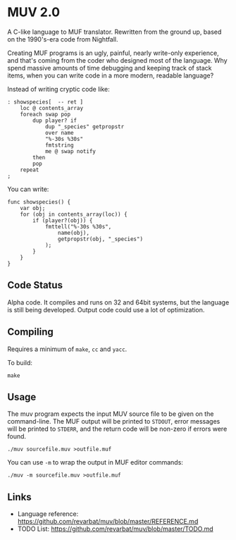 MUV 2.0
=======

A C-like language to MUF translator.  Rewritten from the ground up, based on the 1990's-era code from Nightfall.

Creating MUF programs is an ugly, painful, nearly write-only experience, and that's coming from the
coder who designed most of the language.  Why spend massive amounts of time debugging and keeping
track of stack items, when you can write code in a more modern, readable language?

Instead of writing cryptic code like:

    : showspecies[  -- ret ]
        loc @ contents_array
        foreach swap pop
            dup player? if
                dup "_species" getpropstr
                over name
                "%-30s %30s"
                fmtstring
                me @ swap notify
            then
            pop
        repeat 
    ;

You can write:

    func showspecies() {
        var obj;
        for (obj in contents_array(loc)) {
            if (player?(obj)) {
                fmttell("%-30s %30s",
                    name(obj),
                    getpropstr(obj, "_species")
                );
            }
        }
    }


Code Status
-----------

Alpha code.  It compiles and runs on 32 and 64bit systems, but the language is
still being developed.  Output code could use a lot of optimization.


Compiling
---------
Requires a minimum of `make`, `cc` and `yacc`.

To build:

    make


Usage
-----

The muv program expects the input MUV source file to be given on the command-line.
The MUF output will be printed to `STDOUT`, error messages will be printed to
`STDERR`, and the return code will be non-zero if errors were found.

    ./muv sourcefile.muv >outfile.muf

You can use `-m` to wrap the output in MUF editor commands:

    ./muv -m sourcefile.muv >outfile.muf


Links
-----
- Language reference: <https://github.com/revarbat/muv/blob/master/REFERENCE.md>
- TODO List: <https://github.com/revarbat/muv/blob/master/TODO.md>
